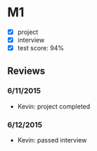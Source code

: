# M1

- [x] project
- [x] interview
- [x] test score: 94%

## Reviews

### 6/11/2015

- Kevin: project completed

### 6/12/2015

- Kevin: passed interview
